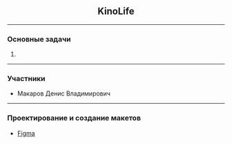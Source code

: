 ## <center> KinoLife </center>

---

### Основные задачи

1)

---

### Участники

* Макаров Денис Владимирович

---

### Проектирование и создание макетов

* [Figma](https://www.figma.com/file/hjaBe1fDfxCIt3L5fpgs5c/KinoLife?node-id=0%3A1)
